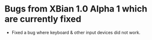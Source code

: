 Bugs from XBian 1.0 Alpha 1 which are currently fixed 
======================================================
- Fixed a bug where keyboard & other input devices did not work.